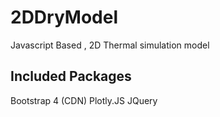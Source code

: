 # 2DDryModel
Javascript Based , 2D Thermal simulation model

## Included Packages
Bootstrap 4 (CDN)
Plotly.JS
JQuery

